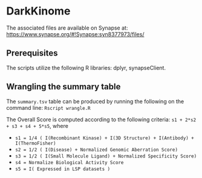 # DarkKinome

The associated files are available on Synapse at: https://www.synapse.org/#!Synapse:syn8377973/files/

## Prerequisites
The scripts utilize the following R libraries: dplyr, synapseClient.

## Wrangling the summary table
The `summary.tsv` table can be produced by running the following on the command line: `Rscript wrangle.R`

The Overall Score is computed according to the following criteria: `s1 + 2*s2 + s3 + s4 + 5*s5`, where
- `s1 = 1/4 ( I(Recombinant Kinase) + I(3D Structure) + I(Antibody) + I(ThermoFisher)`
- `s2 = 1/2 ( I(Disease) + Normalized Genomic Aberration Score)`
- `s3 = 1/2 ( I(Small Molecule Ligand) + Normalized Specificity Score)`
- `s4 = Normalize Biological Activity Score`
- `s5 = I( Expressed in LSP datasets )`

